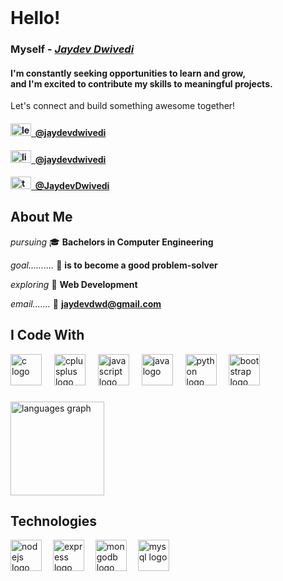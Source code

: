 <br>

# Hello!
<h3>Myself - <ins><i>Jaydev Dwivedi</i></ins></h3>
<h4>I'm constantly seeking opportunities to learn and grow, <br> and I'm excited to contribute my skills to meaningful projects.</h4>
Let's connect and build something awesome together!

<h4><a href="https://leetcode.com/u/jaydevdwivedi/" target="_blank"><img src="https://raw.githubusercontent.com/rahuldkjain/github-profile-readme-generator/master/src/images/icons/Social/leet-code.svg" height="20" width="33" alt="leetcode">&nbsp; @jaydevdwivedi </a></h4>

<h4><a href="https://www.linkedin.com/in/jaydevdwivedi/" target="_blank"><img src="https://raw.githubusercontent.com/maurodesouza/profile-readme-generator/master/src/assets/icons/social/linkedin/default.svg" width="33" height="20" alt="linkedin"/>&nbsp; @jaydevdwivedi</a></h4>

<h4><a href="https://x.com/JaydevDwivedi" target="_blank"><img src="https://raw.githubusercontent.com/maurodesouza/profile-readme-generator/master/src/assets/icons/social/twitter/default.svg" width="33" height="20" alt="twitter"/>&nbsp; @JaydevDwivedi</a></h4>

## About Me

*pursuing*  🎓 **Bachelors in Computer Engineering** <br>

*goal..........* 🎯 **is to become a good problem-solver** <br>

*exploring* 📒 **Web Development** <br>

*email.......* 📧 **jaydevdwd@gmail.com** <br>

## **I Code With**

<div align="left">
  <img src="https://skillicons.dev/icons?i=c" height="50" alt="c logo"  />
  <img width="12" />
  <img src="https://skillicons.dev/icons?i=cpp" height="50" alt="cplusplus logo"  />
  <img width="12" />
  <img src="https://skillicons.dev/icons?i=js" height="50" alt="javascript logo"  />
  <img width="12" />
  <img src="https://skillicons.dev/icons?i=java" height="50" alt="java logo"  />
  <img width="12" />
  <img src="https://cdn.jsdelivr.net/gh/devicons/devicon/icons/python/python-original.svg" height="50" alt="python logo"  />
  <img width="12" />
  <img src="https://skillicons.dev/icons?i=bootstrap" height="50" alt="bootstrap logo"  />
</div>

###

<div align="left">
  <img src="https://github-readme-stats.vercel.app/api/top-langs?username=jaydev-dwivedi&locale=en&hide_title=true&layout=compact&card_width=320&langs_count=6&theme=dark&hide_border=true&order=2" height="150" alt="languages graph"  />
</div>

###

## Technologies

<div align="left">
  <img src="https://cdn.jsdelivr.net/gh/devicons/devicon/icons/nodejs/nodejs-original.svg" height="50" alt="nodejs logo"  />
  <img width="10" />
  <img src="https://skillicons.dev/icons?i=express" height="50" alt="express logo"  />
  <img width="10" />
  <img src="https://skillicons.dev/icons?i=mongodb" height="50" alt="mongodb logo"  />
  <img width="10" />
  <img src="https://skillicons.dev/icons?i=mysql" height="50" alt="mysql logo"  />
</div>

###
